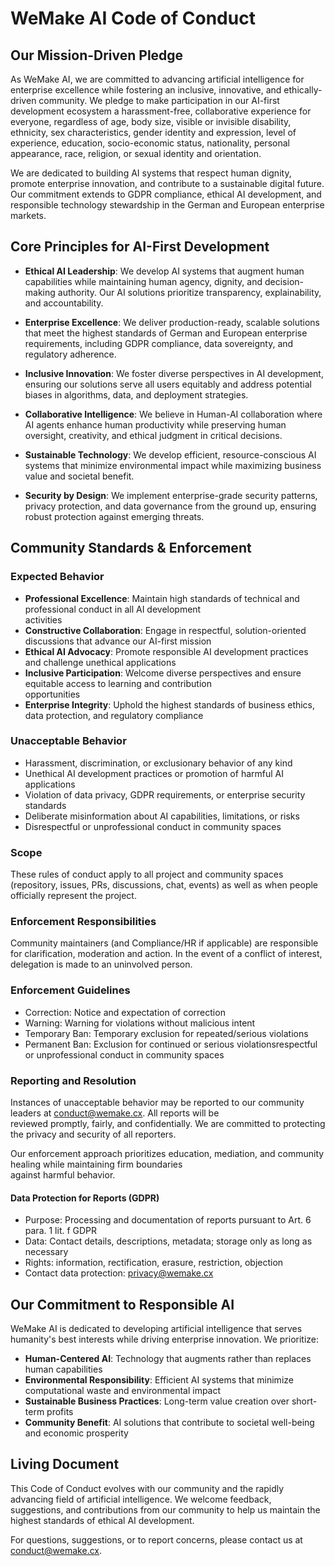 # WeMake AI Code of Conduct

## Our Mission-Driven Pledge

As WeMake AI, we are committed to advancing artificial intelligence for enterprise excellence while fostering an
inclusive, innovative, and ethically-driven community. We pledge to make participation in our AI-first development
ecosystem a harassment-free, collaborative experience for everyone, regardless of age, body size, visible or invisible
disability, ethnicity, sex characteristics, gender identity and expression, level of experience, education,
socio-economic status, nationality, personal appearance, race, religion, or sexual identity and orientation.

We are dedicated to building AI systems that respect human dignity, promote enterprise innovation, and contribute to a
sustainable digital future. Our commitment extends to GDPR compliance, ethical AI development, and responsible
technology stewardship in the German and European enterprise markets.

## Core Principles for AI-First Development

- **Ethical AI Leadership**: We develop AI systems that augment human capabilities while maintaining human agency,
  dignity, and decision-making authority. Our AI solutions prioritize transparency, explainability, and accountability.

- **Enterprise Excellence**: We deliver production-ready, scalable solutions that meet the highest standards of German
  and European enterprise requirements, including GDPR compliance, data sovereignty, and regulatory adherence.

- **Inclusive Innovation**: We foster diverse perspectives in AI development, ensuring our solutions serve all users
  equitably and address potential biases in algorithms, data, and deployment strategies.

- **Collaborative Intelligence**: We believe in Human-AI collaboration where AI agents enhance human productivity while
  preserving human oversight, creativity, and ethical judgment in critical decisions.

- **Sustainable Technology**: We develop efficient, resource-conscious AI systems that minimize environmental impact
  while maximizing business value and societal benefit.

- **Security by Design**: We implement enterprise-grade security patterns, privacy protection, and data governance from
  the ground up, ensuring robust protection against emerging threats.

## Community Standards & Enforcement

### Expected Behavior

- **Professional Excellence**: Maintain high standards of technical and professional conduct in all AI development  
  activities
- **Constructive Collaboration**: Engage in respectful, solution-oriented discussions that advance our AI-first mission
- **Ethical AI Advocacy**: Promote responsible AI development practices and challenge unethical applications
- **Inclusive Participation**: Welcome diverse perspectives and ensure equitable access to learning and contribution  
  opportunities
- **Enterprise Integrity**: Uphold the highest standards of business ethics, data protection, and regulatory compliance

### Unacceptable Behavior

- Harassment, discrimination, or exclusionary behavior of any kind
- Unethical AI development practices or promotion of harmful AI applications
- Violation of data privacy, GDPR requirements, or enterprise security standards
- Deliberate misinformation about AI capabilities, limitations, or risks
- Disrespectful or unprofessional conduct in community spaces

### Scope

These rules of conduct apply to all project and community spaces (repository, issues, PRs, discussions, chat, events) as
well as when people officially represent the project.

### Enforcement Responsibilities

Community maintainers (and Compliance/HR if applicable) are responsible for clarification, moderation and action. In the
event of a conflict of interest, delegation is made to an uninvolved person.

### Enforcement Guidelines

- Correction: Notice and expectation of correction
- Warning: Warning for violations without malicious intent
- Temporary Ban: Temporary exclusion for repeated/serious violations
- Permanent Ban: Exclusion for continued or serious violationsrespectful or unprofessional conduct in community spaces

### Reporting and Resolution

Instances of unacceptable behavior may be reported to our community leaders at
[conduct@wemake.cx](mailto:conduct@wemake.cx). All reports will be  
reviewed promptly, fairly, and confidentially. We are committed to protecting the privacy and security of all reporters.

Our enforcement approach prioritizes education, mediation, and community healing while maintaining firm boundaries  
against harmful behavior.

#### Data Protection for Reports (GDPR)

- Purpose: Processing and documentation of reports pursuant to Art. 6 para. 1 lit. f GDPR
- Data: Contact details, descriptions, metadata; storage only as long as necessary
- Rights: information, rectification, erasure, restriction, objection
- Contact data protection: [privacy@wemake.cx](mailto:privacy@wemake.cx)

## Our Commitment to Responsible AI

WeMake AI is dedicated to developing artificial intelligence that serves humanity's best interests while driving
enterprise innovation. We prioritize:

- **Human-Centered AI**: Technology that augments rather than replaces human capabilities
- **Environmental Responsibility**: Efficient AI systems that minimize computational waste and environmental impact
- **Sustainable Business Practices**: Long-term value creation over short-term profits
- **Community Benefit**: AI solutions that contribute to societal well-being and economic prosperity

## Living Document

This Code of Conduct evolves with our community and the rapidly advancing field of artificial intelligence. We welcome
feedback, suggestions, and contributions from our community to help us maintain the highest standards of ethical AI
development.

For questions, suggestions, or to report concerns, please contact us at [conduct@wemake.cx](mailto:conduct@wemake.cx).
